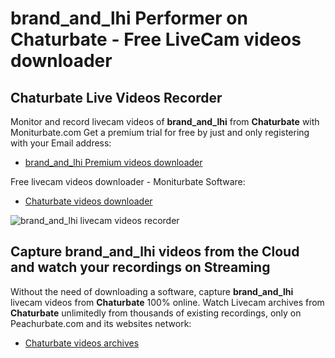 # brand_and_lhi Performer on Chaturbate - Free LiveCam videos downloader

## Chaturbate Live Videos Recorder

Monitor and record livecam videos of **brand_and_lhi** from **Chaturbate** with Moniturbate.com
Get a premium trial for free by just and only registering with your Email address:
* [brand_and_lhi Premium videos downloader](https://moniturbate.com/request-demo-licence-key.html)

Free livecam videos downloader - Moniturbate Software:
* [Chaturbate videos downloader](https://moniturbate.com/moniturbate-download-software.html)

![brand_and_lhi livecam videos recorder](https://peachurnet.com/templates/moniturbate-software.png)


## Capture brand_and_lhi videos from the Cloud and watch your recordings on Streaming

Without the need of downloading a software, capture **brand_and_lhi** livecam videos from **Chaturbate** 100% online.
Watch Livecam archives from **Chaturbate** unlimitedly from thousands of existing recordings, only on Peachurbate.com and its websites network:
* [Chaturbate videos archives](https://peachurnet.com/)